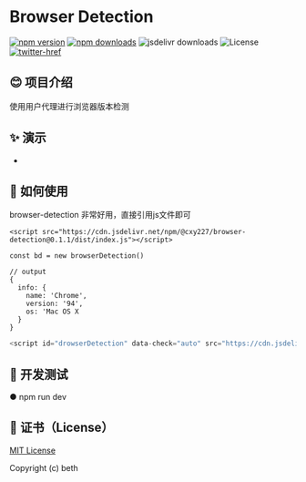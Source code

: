 # Browser Detection
[![npm version][npm-version-src]][npm-version-href]
[![npm downloads][npm-downloads-src]][npm-downloads-href]
![jsdelivr downloads][jsdelivr-downloads-href]
![License][license-href]
[![twitter-href][twitter-href]](https://twitter.com/qiuge227)

## 😊 项目介绍
使用用户代理进行浏览器版本检测

## ✨ 演示
* [browser]: https://beth-zhang.github.io/browser-detection/example/mvp.html

## 📖 如何使用
browser-detection 非常好用，直接引用js文件即可

```
<script src="https://cdn.jsdelivr.net/npm/@cxy227/browser-detection@0.1.1/dist/index.js"></script>

const bd = new browserDetection()

// output
{
  info: {
    name: 'Chrome',
    version: '94',
    os: 'Mac OS X
  }
}
```

```javascript
<script id="drowserDetection" data-check="auto" src="https://cdn.jsdelivr.net/npm/@cxy227/browser-detection@0.1.1/dist/index.js"></script>
```

## 🧰 开发测试
● npm run dev

## 📄 证书（License）
[MIT License](./LICENSE)

Copyright (c) beth

<!-- Badges -->
[npm-version-src]: https://img.shields.io/npm/v/@cxy227/browser-detection
[npm-version-href]: https://npmjs.com/package/@cxy227/browser-detection
[npm-downloads-src]: https://img.shields.io/npm/dw/@cxy227/browser-detection
[npm-downloads-href]: https://npmjs.com/package/@cxy227/browser-detection
[license-src]: https://img.cxy227.io/npm/l/@cxy227/browser-detection.svg
[license-href]: https://img.shields.io/badge/license-MIT-green
[jsdelivr-downloads-href]: https://img.shields.io/jsdelivr/gh/hy/cxy227/browser-detection
[twitter-href]: https://img.shields.io/twitter/url?label=qiuge227&style=social&url=https%3A%2F%2Ftwitter.com%2Fqiuge227
